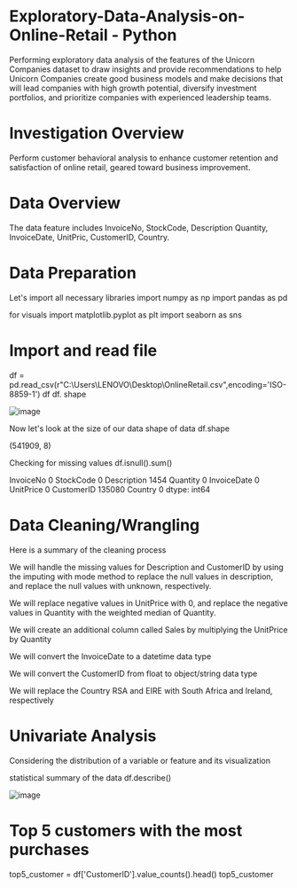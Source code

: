 # Exploratory-Data-Analysis-on-Online-Retail - Python
Performing exploratory data analysis of the features of the Unicorn Companies dataset to draw insights and provide recommendations to help Unicorn Companies create good business models and make decisions that will lead companies with high growth potential, diversify investment portfolios, and prioritize companies with experienced leadership teams.

# Investigation Overview
Perform customer behavioral analysis to enhance customer retention and satisfaction of online retail, geared toward business improvement.

# Data Overview

The data feature includes InvoiceNo, StockCode,	Description	Quantity, InvoiceDate, UnitPric, CustomerID, Country.

# Data Preparation
Let's import all  necessary libraries
import numpy as np
import pandas as pd

for visuals
import matplotlib.pyplot as plt
import seaborn as sns

# Import and read file
df = pd.read_csv(r"C:\Users\LENOVO\Desktop\OnlineRetail.csv",encoding='ISO-8859-1') 
df
df. shape

![image](https://github.com/Jawah1/Exploratory-Data-Analysis-on-Online-Retail/assets/131864852/32b9ece8-8fc3-4309-9027-1687e8f0496f)

Now let's look at the size of our data 
shape of data
df.shape

(541909, 8)

Checking for missing values
df.isnull().sum()

InvoiceNo           0
StockCode           0
Description      1454
Quantity            0
InvoiceDate         0
UnitPrice           0
CustomerID     135080
Country             0
dtype: int64

# Data Cleaning/Wrangling

Here is a summary of the cleaning process

We will handle the missing values for Description and CustomerID by using the imputing with mode method to replace the null values in description, and replace the null values with unknown, respectively.

We will replace negative values in UnitPrice with 0, and replace the negative values in Quantity with the weighted median of Quantity.

We will create an additional column called Sales by multiplying the UnitPrice by Quantity

We will convert the InvoiceDate to a datetime data type

We will convert the CustomerID from float to object/string data type

We will replace the Country RSA and EIRE with South Africa and Ireland, respectively

# Univariate Analysis
Considering the distribution of a variable or feature and its visualization

statistical summary of the data
df.describe()

![image](https://github.com/Jawah1/Exploratory-Data-Analysis-on-Online-Retail/assets/131864852/cb530902-1ad3-449a-bad7-ddf6511052d6)

# Top 5 customers with the most purchases
top5_customer = df['CustomerID'].value_counts().head()
top5_customer





